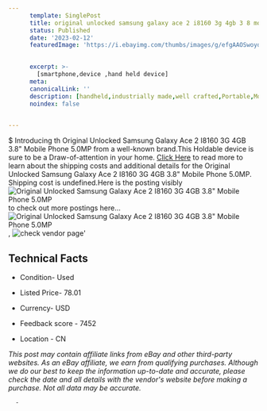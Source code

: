 ```yaml
---
      template: SinglePost
      title: original unlocked samsung galaxy ace 2 i8160 3g 4gb 3 8 mobile phone 5 0mp
      status: Published
      date: '2023-02-12'
      featuredImage: 'https://i.ebayimg.com/thumbs/images/g/efgAAOSwoydWmPTL/s-l225.jpg'
       

      excerpt: >-
        [smartphone,device ,hand held device]
      meta:
      canonicalLink: ''
      description: [handheld,industrially made,well crafted,Portable,Mobile,Compact,Convenient,Lightweight,Maneuverable,Man-portable,Miniature,Carriable,Hand-held,Light,Holdable,Transportable,Mobile device,Pocket-sized,On-the-go,Wireless,Cordless,Compact size,Convenient size, smartphone,device ,hand held device]
      noindex: false
      

---
```

$
      Introducing th Original Unlocked Samsung Galaxy Ace 2 I8160 3G 4GB 3.8" Mobile Phone 5.0MP from a well-known brand.This Holdable device  is sure to be a Draw-of-attention in your home. [Click Here](https://www.ebay.com/itm/334017748981?hash=item4dc5025ff5%3Ag%3AefgAAOSwoydWmPTL&mkevt=1&mkcid=1&mkrid=711-53200-19255-0&campid=%253CePNCampaignId%253E&customid=%253CreferenceId%253E&toolid=10049) to read more to learn about the shipping costs and additional details for the Original Unlocked Samsung Galaxy Ace 2 I8160 3G 4GB 3.8" Mobile Phone 5.0MP. Shipping cost is undefined.Here is the posting visibly ![Original Unlocked Samsung Galaxy Ace 2 I8160 3G 4GB 3.8" Mobile Phone 5.0MP](https://i.ebayimg.com/thumbs/images/g/efgAAOSwoydWmPTL/s-l225.jpg) to check out more postings here... ![Original Unlocked Samsung Galaxy Ace 2 I8160 3G 4GB 3.8" Mobile Phone 5.0MP](https://i.ebayimg.com/images/g/efgAAOSwoydWmPTL/s-l960.jpg), ![check vendor page](https://origin-galleryplus.ebayimg.com/ws/web/334017748981_2_0_1/225x225.jpg,https://origin-galleryplus.ebayimg.com/ws/web/334017748981_3_0_1/225x225.jpg,https://origin-galleryplus.ebayimg.com/ws/web/334017748981_4_0_1/225x225.jpg,https://origin-galleryplus.ebayimg.com/ws/web/334017748981_5_0_1/225x225.jpg,https://origin-galleryplus.ebayimg.com/ws/web/334017748981_6_0_1/225x225.jpg)'

      

 ## Technical Facts 



     
      

 - Condition- Used 


      

 - Listed Price- 78.01 


      

 - Currency- USD 


      

 - Feedback score - 7452 


      

 - Location - CN 


      
      

 *_This post may contain affiliate links from eBay and other third-party websites. As an eBay affiliate, we earn from qualifying purchases. Although we do our best to keep the information up-to-date and accurate, please check the date and all details with the vendor's website before making a purchase. Not all data may be accurate._*




      -
